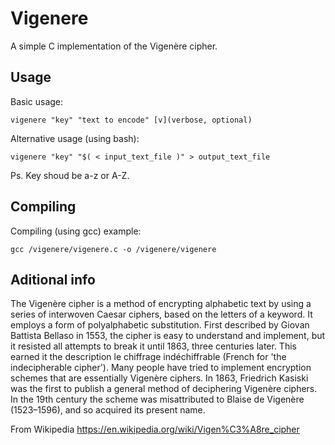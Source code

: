 # Vigenere

A simple C implementation of the Vigenère cipher.

## Usage

Basic usage:

```vigenere "key" "text to encode" [v](verbose, optional)```

Alternative usage (using bash):

```vigenere "key" "$( < input_text_file )" > output_text_file```

Ps. Key shoud be a-z or A-Z.

## Compiling

Compiling (using gcc) example:

```gcc /vigenere/vigenere.c -o /vigenere/vigenere```

## Aditional info

The Vigenère cipher  is a method of encrypting alphabetic text by using a series of interwoven Caesar ciphers, based on the letters of a keyword. It employs a form of polyalphabetic substitution. First described by Giovan Battista Bellaso in 1553, the cipher is easy to understand and implement, but it resisted all attempts to break it until 1863, three centuries later. This earned it the description le chiffrage indéchiffrable (French for 'the indecipherable cipher'). Many people have tried to implement encryption schemes that are essentially Vigenère ciphers. In 1863, Friedrich Kasiski was the first to publish a general method of deciphering Vigenère ciphers. In the 19th century the scheme was misattributed to Blaise de Vigenère (1523–1596), and so acquired its present name.

From Wikipedia https://en.wikipedia.org/wiki/Vigen%C3%A8re_cipher
